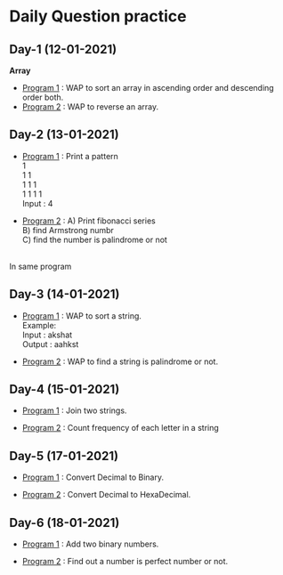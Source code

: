 # Daily Question practice

## Day-1 (12-01-2021)

**Array**</br>

* [Program 1](https://github.com/akshatprogrammer/Daily-Coding-Problems/blob/main/day1_1.cpp) : WAP to sort an array in ascending order and descending order both.
* [Program 2](https://github.com/akshatprogrammer/Daily-Coding-Problems/blob/main/day1_2.cpp) : WAP to reverse an array. 

## Day-2 (13-01-2021)

* [Program 1](https://github.com/akshatprogrammer/Daily-Coding-Problems/blob/main/day2_1.cpp) : Print a  pattern</br>
          1</br>
         1 1</br>
        1 1 1</br>
       1 1 1 1</br>
Input : 4</br>

* [Program 2](https://github.com/akshatprogrammer/Daily-Coding-Problems/blob/main/day2_2.cpp) : A) Print fibonacci series </br>
B) find Armstrong numbr</br>
C) find the number is palindrome or not
</br>
In same program</br>

## Day-3 (14-01-2021)
* [Program 1]() : WAP to sort a string.</br>
	Example:</br>
	Input : akshat </br>
	Output : aahkst </br>

* [Program 2]() : WAP to find a string is palindrome or not. </br>

## Day-4 (15-01-2021)

* [Program 1]() : Join two strings.

* [Program 2]() : Count frequency of each letter in a string

## Day-5 (17-01-2021)

* [Program 1]() : Convert Decimal to Binary.

* [Program 2]() : Convert Decimal to HexaDecimal.

## Day-6 (18-01-2021)

* [Program 1]() : Add two binary numbers.

* [Program 2]() : Find out a number is perfect number or not.
